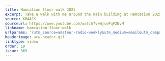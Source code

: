 ```yaml
---
title: Hamcation floor walk 2025
excerpt: Take a walk with me around the main building at Hamcation 2025.
source: KM4ACK
sourceurl: https://www.youtube.com/watch?v=WjcwFqF2NvM
linkname: hamcation-floor-walk
urlparams: '?utm_source=amateur-radio-weekly&utm_medium=email&utm_campaign=newsletter'
headerimage: arw-header.gif
linktype: video
order: 19
issue: 369
---
```

